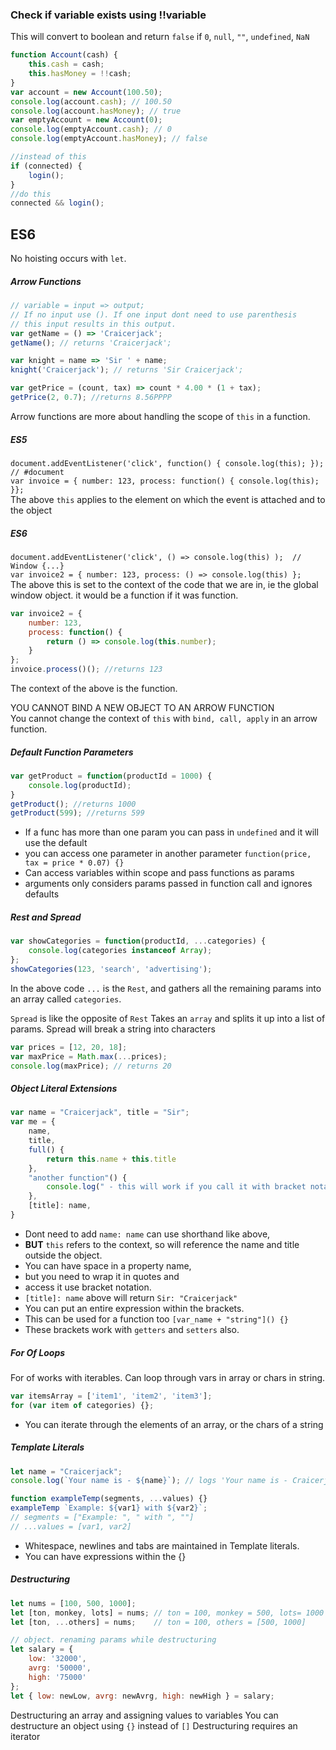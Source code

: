 ### Check if variable exists using !!variable 
This will convert to boolean and return `false` if `0`, `null`, `""`, `undefined`, `NaN`
```javascript 
function Account(cash) {  
    this.cash = cash;
    this.hasMoney = !!cash;
}
var account = new Account(100.50);  
console.log(account.cash); // 100.50  
console.log(account.hasMoney); // true
var emptyAccount = new Account(0);  
console.log(emptyAccount.cash); // 0  
console.log(emptyAccount.hasMoney); // false
```

```javascript
//instead of this
if (connected) {  
    login();
}
//do this 
connected && login();
```

## ES6

No hoisting occurs with `let`. 

##### Arrow Functions
```javascript
// variable = input => output;
// If no input use (). If one input dont need to use parenthesis
// this input results in this output.
var getName = () => 'Craicerjack';
getName(); // returns 'Craicerjack';

var knight = name => 'Sir ' + name;
knight('Craicerjack'); // returns 'Sir Craicerjack';

var getPrice = (count, tax) => count * 4.00 * (1 + tax);
getPrice(2, 0.7); //returns 8.56PPPP

```  
Arrow functions are more about handling the scope of `this` in a function.  
##### ES5
`document.addEventListener('click', function() { console.log(this); });  // #document`  
`var invoice = { number: 123, process: function() { console.log(this); }};`  
The above `this` applies to the element on which the event is attached and to the object   

##### ES6
`document.addEventListener('click', () => console.log(this) );  // Window {...}`  
`var invoice2 = { number: 123, process: () => console.log(this) };`  
The above this is set to the context of the code that we are in, ie the global window object. it would be a function if it was function.

```javascript  
var invoice2 = { 
    number: 123, 
    process: function() {
        return () => console.log(this.number);
    } 
};  
invoice.process()(); //returns 123  
```  
The context of the above is the function. 

YOU CANNOT BIND A NEW OBJECT TO AN ARROW FUNCTION  
You cannot change the context of `this` with `bind, call, apply` in an arrow function.  


##### Default Function Parameters
```javascript
var getProduct = function(productId = 1000) {
    console.log(productId);
}
getProduct(); //returns 1000
getProduct(599); //returns 599
```
 * If a func has more than one param you can pass in `undefined` and it will use the default
 * you can access one parameter in another parameter `function(price, tax = price * 0.07) {}`
 * Can access variables within scope and pass functions as params
 * arguments only considers params passed in function call and ignores defaults

##### Rest and Spread
```javascript 
var showCategories = function(productId, ...categories) {
    console.log(categories instanceof Array);
};
showCategories(123, 'search', 'advertising');
```
In the above code `...` is the `Rest`, and gathers all the remaining params into an array called `categories`.  

`Spread` is like the opposite of `Rest`
Takes an `array` and splits it up into a list of params. 
Spread will break a string into characters
```javascript
var prices = [12, 20, 18];
var maxPrice = Math.max(...prices);
console.log(maxPrice); // returns 20
```  

##### Object Literal Extensions
```javascript
var name = "Craicerjack", title = "Sir";
var me = {
    name,
    title,
    full() {
        return this.name + this.title
    },
    "another function"() {
        console.log(" - this will work if you call it with bracket notation");
    },
    [title]: name, 
}
```  
 * Dont need to add `name: name` can use shorthand like above, 
 * **BUT** `this` refers to the context, so will reference the name and title outside the object.
 * You can have space in a property name, 
 * but you need to wrap it in quotes and 
 * access it use bracket notation.
 * `[title]: name` above will return `Sir: "Craicerjack"`
 * You can put an entire expression within the brackets.  
 * This can be used for a function too `[var_name + "string"]() {}`
 * These brackets work with `getters` and `setters` also.

##### For Of Loops
For of works with iterables. Can loop through vars in array or chars in string.
```javascript
var itemsArray = ['item1', 'item2', 'item3'];
for (var item of categories) {};
```  
 * You can iterate through the elements of an array, or the chars of a string

##### Template Literals
```javascript
let name = "Craicerjack";
console.log(`Your name is - ${name}`); // logs 'Your name is - Craicerjack'

function exampleTemp(segments, ...values) {}
exampleTemp `Example: ${var1} with ${var2}`;
// segments = ["Example: ", " with ", ""]
// ...values = [var1, var2]
```  
 * Whitespace, newlines and tabs are maintained in Template literals.
 * You can have expressions within the {}


##### Destructuring
```javascript
let nums = [100, 500, 1000];
let [ton, monkey, lots] = nums; // ton = 100, monkey = 500, lots= 1000 
let [ton, ...others] = nums;    // ton = 100, others = [500, 1000]

// object. renaming params while destructuring  
let salary = {
    low: '32000',
    avrg: '50000',
    high: '75000'
};
let { low: newLow, avrg: newAvrg, high: newHigh } = salary;  
```
Destructuring an array and assigning values to variables
You can destructure an object using `{}` instead of `[]`
Destructuring requires an iterator






